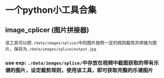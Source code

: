 # 一个python小工具合集

## image_cplicer (图片拼接器)

该工具可以把`./data/images/splice/`中的图片按照一定的规则裁剪并拼接为图片，保存为`./data/images/splice/output.jpg`

### use exp: `./data/images/splice/`中存放在视频中截图获取的带有乐谱的图片，设定裁剪规则，使用该工具，即可获取完整的乐谱图片